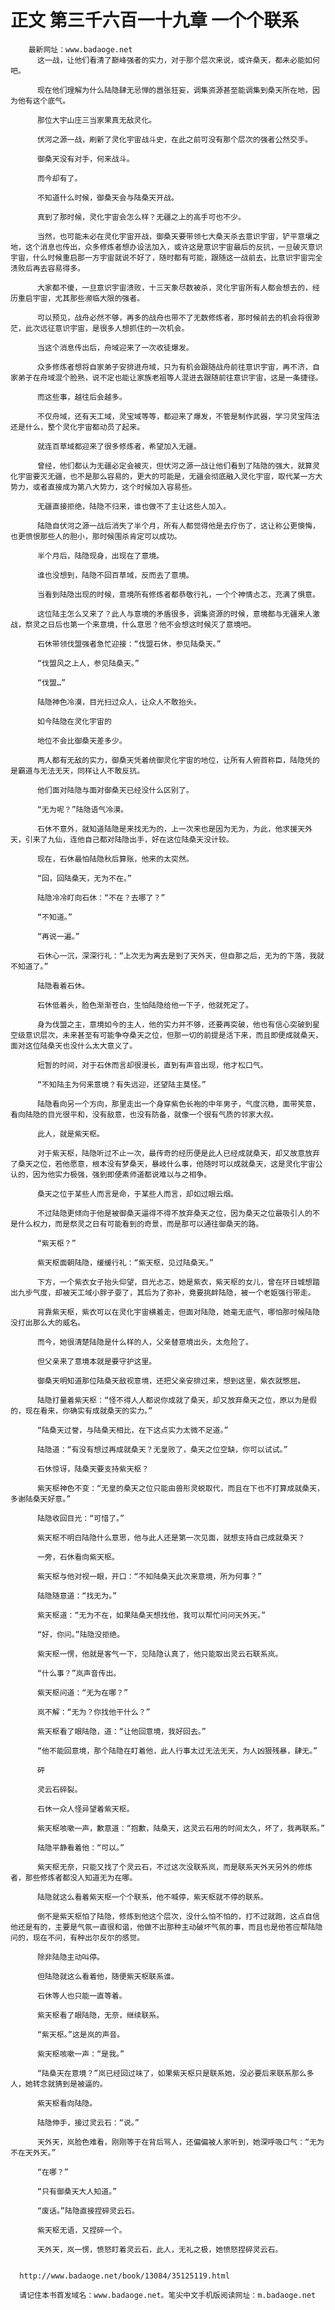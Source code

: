 # 正文 第三千六百一十九章 一个个联系
        最新网址：www.badaoge.net
          这一战，让他们看清了巅峰强者的实力，对于那个层次来说，或许桑天，都未必能如何吧。
      
          现在他们理解为什么陆隐肆无忌惮的嚣张狂妄，调集资源甚至能调集到桑天所在地，因为他有这个底气。
      
          那位大宇山庄三当家果真无敌灵化。
      
          伏河之源一战，刷新了灵化宇宙战斗史，在此之前可没有那个层次的强者公然交手。
      
          御桑天没有对手，何来战斗。
      
          而今却有了。
      
          不知道什么时候，御桑天会与陆桑天开战。
      
          真到了那时候，灵化宇宙会怎么样？无疆之上的高手可也不少。
      
          当然，也可能未必在灵化宇宙开战，御桑天要带领七大桑天杀去意识宇宙，铲平意壤之地，这个消息也传出，众多修炼者想办设法加入，或许这是意识宇宙最后的反抗，一旦破灭意识宇宙，什么时候重启那一方宇宙就说不好了，随时都有可能，跟随这一战前去，比意识宇宙完全溃败后再去容易得多。
      
          大家都不傻，一旦意识宇宙溃败，十三天象尽数被杀，灵化宇宙所有人都会想去的，经历重启宇宙，尤其那些濒临大限的强者。
      
          可以预见，战舟必然不够，再多的战舟也带不了无数修炼者，那时候前去的机会将很渺茫，此次远征意识宇宙，是很多人想抓住的一次机会。
      
          当这个消息传出后，舟域迎来了一次收徒爆发。
      
          众多修炼者想将自家弟子安排进舟域，只为有机会跟随战舟前往意识宇宙，再不济，自家弟子在舟域混个脸熟，说不定也能让家族老祖等人混进去跟随前往意识宇宙，这是一条捷径。
      
          而这些事，越往后会越多。
      
          不仅舟域，还有天工域，灵宝域等等，都迎来了爆发，不管是制作武器，学习灵宝阵法还是什么，整个灵化宇宙都动员了起来。
      
          就连百草域都迎来了很多修炼者，希望加入无疆。
      
          曾经，他们都认为无疆必定会被灭，但伏河之源一战让他们看到了陆隐的强大，就算灵化宇宙要灭无疆，也不是那么容易的，更大的可能是，无疆会彻底融入灵化宇宙，取代某一方大势力，或者直接成为第八大势力，这个时候加入容易些。
      
          无疆直接拒绝，陆隐不归来，谁也做不了主让这些人加入。
      
          陆隐自伏河之源一战后消失了半个月，所有人都觉得他是去疗伤了，这让称公更懊悔，也更愤恨那些人的胆小，那时候围杀肯定可以成功。
      
          半个月后，陆隐现身，出现在了意境。
      
          谁也没想到，陆隐不回百草域，反而去了意境。
      
          当看到陆隐出现的时候，意境所有修炼者都恭敬行礼，一个个神情忐忑，充满了惧意。
      
          这位陆主怎么又来了？此人与意境的矛盾很多，调集资源的时候，意境都与无疆来人激战，祭灵之日后也第一个来意境，什么意思？他不会想这时候灭了意境吧。
      
          石休带领伐盟强者急忙迎接：“伐盟石休，参见陆桑天。”
      
          “伐盟风之上人，参见陆桑天。”
      
          “伐盟…”
      
          陆隐神色冷漠，目光扫过众人，让众人不敢抬头。
      
          如今陆隐在灵化宇宙的
      
          地位不会比御桑天差多少。
      
          两人都有无敌的实力，御桑天凭着统御灵化宇宙的地位，让所有人俯首称臣，陆隐凭的是霸道与无法无天，同样让人不敢反抗。
      
          他们面对陆隐与面对御桑天已经没什么区别了。
      
          “无为呢？”陆隐语气冷漠。
      
          石休不意外，就知道陆隐是来找无为的，上一次来也是因为无为，为此，他求援天外天，引来了九仙，连他自己都对陆隐出手，好在这位陆桑天没计较。
      
          现在，石休最怕陆隐秋后算账，他来的太突然。
      
          “回，回陆桑天，无为不在。”
      
          陆隐冷冷盯向石休：“不在？去哪了？”
      
          “不知道。”
      
          “再说一遍。”
      
          石休心一沉，深深行礼：“上次无为离去是到了天外天，但自那之后，无为的下落，我就不知道了。”
      
          陆隐看着石休。
      
          石休低着头，脸色渐渐苍白，生怕陆隐给他一下子，他就死定了。
      
          身为伐盟之主，意境如今的主人，他的实力并不够，还要再突破，他也有信心突破到星空级意识层次，未来甚至有可能争夺桑天之位，但那一切的前提是活下来，而且即便成就桑天，面对这位陆桑天也没什么太大意义了。
      
          短暂的时间，对于石休而言却很漫长，直到有声音出现，他才松口气。
      
          “不知陆主为何来意境？有失远迎，还望陆主莫怪。”
      
          陆隐看向另一个方向，那里走出一个身穿紫色长袍的中年男子，气度沉稳，面带笑意，看向陆隐的目光很平和，没有敌意，也没有防备，就像一个很有气质的邻家大叔。
      
          此人，就是紫天枢。
      
          对于紫天枢，陆隐听过不止一次，最传奇的经历便是此人已经成就桑天，却又故意放弃了桑天之位，若他愿意，根本没有梦桑天，暴岐什么事，他随时可以成就桑天，这是灵化宇宙公认的，因为他实力极强，强到即便素师道都说难以与之相争。
      
          桑天之位于某些人而言是命，于某些人而言，却如过眼云烟。
      
          不过陆隐更倾向于他是被御桑天逼得不得不放弃桑天之位，因为桑天之位最吸引人的不是什么权力，而是祭灵之日有可能看到的奇景，而是那可以通往御桑天的路。
      
          “紫天枢？”
      
          紫天枢面朝陆隐，缓缓行礼：“紫天枢，见过陆桑天。”
      
          下方，一个紫衣女子抬头仰望，目光忐忑，她是紫衣，紫天枢的女儿，曾在环日城想踏出九步气度，却被天工域小胖子耍了，其后为了弥补，竟要挑衅陆隐，被一个老妪强行带走。
      
          背靠紫天枢，紫衣可以在灵化宇宙横着走，但面对陆隐，她毫无底气，哪怕那时候陆隐没打出那么大的威名。
      
          而今，她很清楚陆隐是什么样的人，父亲替意境出头，太危险了。
      
          但父亲来了意境本就是要守护这里。
      
          御桑天明知道那位陆桑天敌视意境，还把父亲安排过来，想到这里，紫衣就憋屈。
      
          陆隐打量着紫天枢：“怪不得人人都说你成就了桑天，却又放弃桑天之位，原以为是假的，现在看来，你确实有成就桑天的实力。”
      
          “陆桑天过誉，与陆桑天相比，在下这点实力太微不足道。”
      
          陆隐道：“有没有想过再成就桑天？无皇败了，桑天之位空缺，你可以试试。”
      
          石休惊讶，陆桑天要支持紫天枢？
      
          紫天枢神色不变：“无皇的桑天之位只能由兽形灵蜕取代，而且在下也不打算成就桑天，多谢陆桑天好意。”
      
          陆隐收回目光：“可惜了。”
      
          紫天枢不明白陆隐什么意思，他与此人还是第一次见面，就想支持自己成就桑天？
      
          一旁，石休看向紫天枢。
      
          紫天枢与他对视一眼，开口：“不知陆桑天此次来意境，所为何事？”
      
          陆隐随意道：“找无为。”
      
          紫天枢道：“无为不在，如果陆桑天想找他，我可以帮忙问问天外天。”
      
          “好，你问。”陆隐没拒绝。
      
          紫天枢一愣，他就是客气一下，见陆隐认真了，他只能取出灵云石联系岚。
      
          “什么事？”岚声音传出。
      
          紫天枢问道：“无为在哪？”
      
          岚不解：“无为？你找他干什么？”
      
          紫天枢看了眼陆隐，道：“让他回意境，我好回去。”
      
          “他不能回意境，那个陆隐在盯着他，此人行事太过无法无天，为人凶狠残暴，肆无。”
      
          砰
      
          灵云石碎裂。
      
          石休一众人怪异望着紫天枢。
      
          紫天枢咳嗽一声，歉意道：“抱歉，陆桑天，这灵云石用的时间太久，坏了，我再联系。”
      
          陆隐平静看着他：“可以。”
      
          紫天枢无奈，只能又找了个灵云石，不过这次没联系岚，而是联系天外天另外的修炼者，那些修炼者都没人知道无为在哪。
      
          陆隐就这么看着紫天枢一个个联系，他不喊停，紫天枢就不停的联系。
      
          倒不是紫天枢怕了陆隐，修炼到他这个层次，没什么怕不怕的，打不过就跑，这点自信他还是有的，主要是气氛一直很和谐，他做不出那种主动破坏气氛的事，而且也是他答应帮陆隐问的，现在不问，有种出尔反尔的感觉。
      
          除非陆隐主动叫停。
      
          但陆隐就这么看着他，随便紫天枢联系谁。
      
          石休等人也只能一直等着。
      
          紫天枢看了眼陆隐，无奈，继续联系。
      
          “紫天枢。”这是岚的声音。
      
          紫天枢咳嗽一声：“是我。”
      
          “陆桑天在意境？”岚已经回过味了，如果紫天枢只是联系她，没必要后来联系那么多人，她转念就猜到是被逼的。
      
          紫天枢看向陆隐。
      
          陆隐伸手，接过灵云石：“说。”
      
          天外天，岚脸色难看，刚刚等于在背后骂人，还偏偏被人家听到，她深呼吸口气：“无为不在天外天。”
      
          “在哪？”
      
          “只有御桑天大人知道。”
      
          “废话。”陆隐直接捏碎灵云石。
      
          紫天枢无语，又捏碎一个。
      
          天外天，岚一愣，愤怒盯着灵云石，此人，无礼之极，她愤怒捏碎灵云石。
      
      
      http://www.badaoge.net/book/13084/35125119.html
      
      请记住本书首发域名：www.badaoge.net。笔尖中文手机版阅读网址：m.badaoge.net